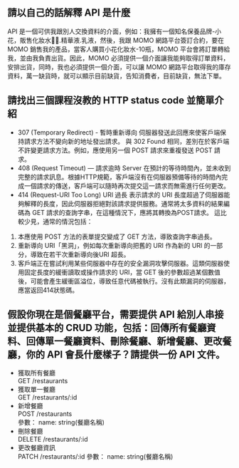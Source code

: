 ## 請以自己的話解釋 API 是什麼
API 是一個可供我跟別人交換資料的介面，例如：我擁有一個知名保養品牌-小花，販售化妝水.精華液.乳液，然後，我跟 MOMO 網路平台簽訂合約，要在 MOMO 銷售我的產品，當客人購買小花化妝水-10瓶，MOMO 平台會將訂單轉給我，並由我負責出貨。因此，MOMO 必須提供一個介面讓我能夠取得訂單資料，安排出貨，同時，我也必須提供一個介面，可以讓 MOMO 網路平台取得我的庫存資料，萬一缺貨時，就可以顯示目前缺貨，告知消費者，目前缺貨，無法下單。

## 請找出三個課程沒教的 HTTP status code 並簡單介紹
* 307 (Temporary Redirect) - 暫時重新導向
伺服器發送此回應來使客戶端保持請求方法不變向新的地址發出請求。 與 302 Found 相同，差別在於客戶端不許變更請求方法。例如，應使用另一個 POST 請求來重複發送 POST 請求。
* 408 (Request Timeout) — 請求逾時
Server 在預計的等待時間內，並未收到完整的請求訊息。根據HTTP規範，客戶端沒有在伺服器預備等待的時間內完成一個請求的傳送，客戶端可以隨時再次提交這一請求而無需進行任何更改。
* 414 (Request-URI Too Long) URI 過長
表示請求的 URI 長度超過了伺服器能夠解釋的長度，因此伺服器拒絕對該請求提供服務。通常將太多資料的結果編碼為 GET 請求的查詢字串，在這種情況下，應將其轉換為POST請求。
這比較少見，通常的情況包括：
1. 本應使用 POST 方法的表單提交變成了 GET 方法，導致查詢字串過長。
2. 重新導向 URI「黑洞」，例如每次重新導向把舊的 URI 作為新的 URI 的一部分，導致在若干次重新導向後URI 超長。
3. 客戶端正在嘗試利用某些伺服器中存在的安全漏洞攻擊伺服器。這類伺服器使用固定長度的緩衝讀取或操作請求的 URI，當 GET 後的參數超過某個數值後，可能會產生緩衝區溢位，導致任意代碼被執行。沒有此類漏洞的伺服器，應當返回414狀態碼。


## 假設你現在是個餐廳平台，需要提供 API 給別人串接並提供基本的 CRUD 功能，包括：回傳所有餐廳資料、回傳單一餐廳資料、刪除餐廳、新增餐廳、更改餐廳，你的 API 會長什麼樣子？請提供一份 API 文件。

* 獲取所有餐廳	
  GET	/restaurants
* 獲取單一餐廳	
  GET	/restaurants/:id
* 新增餐廳	   
  POST	/restaurants	     
  參數：
    name: string(餐廳名稱)
* 刪除餐廳	   
  DELETE	/restaurants/:id	
* 更改餐廳資訊	
  PATCH	/restaurants/:id
  參數：
    name: string(餐廳名稱)
